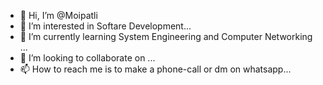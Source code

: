 - 👋 Hi, I’m @Moipatli
- 👀 I’m interested in Softare Development...
- 🌱 I’m currently learning System Engineering and Computer Networking ...
- 💞️ I’m looking to collaborate on ...
- 📫 How to reach me is to make a phone-call or dm on whatsapp...

<!---
Moipatli/Moipatli is a ✨ special ✨ repository because its `README.md` (this file) appears on your GitHub profile.
You can click the Preview link to take a look at your changes.
--->
